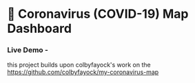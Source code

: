 # 🦠 Coronavirus (COVID-19) Map Dashboard
### Live Demo - 
this project builds upon colbyfayock's work on the https://github.com/colbyfayock/my-coronavirus-map
